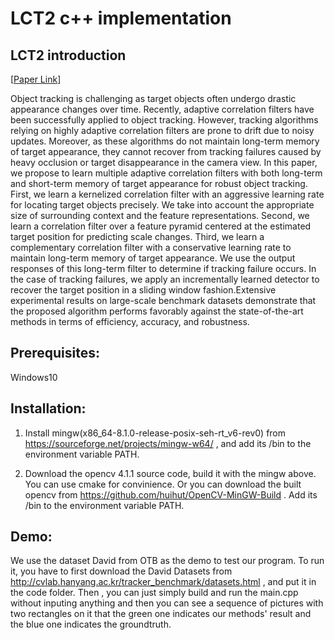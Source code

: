 # LCT2 c++ implementation

## LCT2 introduction
[[Paper Link](https://arxiv.org/abs/1707.02309v1)]

Object tracking is challenging as target objects often undergo drastic appearance changes over time. Recently, adaptive correlation filters have been successfully applied to object tracking. However, tracking algorithms relying on highly adaptive correlation filters are prone to drift due to noisy updates. Moreover, as these algorithms do not maintain long-term memory of target appearance, they cannot recover from tracking failures caused by heavy occlusion or target disappearance in the camera view. In this paper, we propose to learn multiple adaptive correlation filters with both long-term and short-term memory of target appearance for robust object tracking. First, we learn a kernelized correlation filter with an aggressive learning rate for locating target objects precisely. We take into account the appropriate size of surrounding context and the feature representations. Second, we learn a correlation filter over a feature pyramid centered at the estimated target position for predicting scale changes. Third, we learn a complementary correlation filter with a conservative learning rate to maintain long-term memory of target appearance. We use the output responses of this long-term filter to determine if tracking failure occurs. In the case of tracking failures, we apply an incrementally learned detector to recover the target position in a sliding window fashion.Extensive experimental results on large-scale benchmark datasets demonstrate that the proposed algorithm performs favorably against the state-of-the-art methods in terms of efficiency, accuracy, and robustness.

## Prerequisites:

Windows10

## Installation:

1. Install mingw(x86_64-8.1.0-release-posix-seh-rt_v6-rev0) from https://sourceforge.net/projects/mingw-w64/ , and add its /bin to the environment variable PATH.

2. Download the opencv 4.1.1 source code, build it with the mingw above. You can use cmake for convinience. Or you can download the built opencv from https://github.com/huihut/OpenCV-MinGW-Build . Add its /bin to the environment variable PATH.

## Demo:

We use the dataset David from OTB as the demo to test our program. To run it, you have to first download the David Datasets from http://cvlab.hanyang.ac.kr/tracker_benchmark/datasets.html , and put it in the code folder. Then , you can just simply build and run the main.cpp without inputing anything and then you can see a sequence of pictures with two rectangles on it that the green one indicates our methods' result and the blue one indicates the groundtruth.